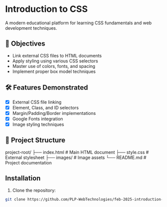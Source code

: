 # Introduction to CSS

A modern educational platform for learning CSS fundamentals and web development techniques.

## 🎯 Objectives
- Link external CSS files to HTML documents
- Apply styling using various CSS selectors
- Master use of colors, fonts, and spacing
- Implement proper box model techniques

## 🛠️ Features Demonstrated
- [x] External CSS file linking
- [x] Element, Class, and ID selectors
- [x] Margin/Padding/Border implementations
- [x] Google Fonts integration
- [x] Image styling techniques

## 📂 Project Structure
project-root/
├── index.html # Main HTML document
├── style.css # External stylesheet
├── images/ # Image assets
└── README.md # Project documentation

## Installation

1. Clone the repository:
```bash
git clone https://github.com/PLP-WebTechnologies/feb-2025-introduction-to-css-KiptooRugut.git
